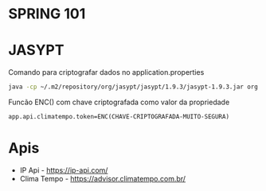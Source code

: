 # SPRING 101

# JASYPT

Comando para criptografar dados no application.properties

```bash
java -cp ~/.m2/repository/org/jasypt/jasypt/1.9.3/jasypt-1.9.3.jar org.jasypt.intf.cli.JasyptPBEStringEncryptionCLI input="conteudo-para-criptografar" password=123456 algorithm=PBEWITHMD5ANDDES
```

Funcão ENC() com chave criptografada como valor da propriedade

```text
app.api.climatempo.token=ENC(CHAVE-CRIPTOGRAFADA-MUITO-SEGURA)
```

# Apis

- IP Api - https://ip-api.com/
- Clima Tempo - https://advisor.climatempo.com.br/
